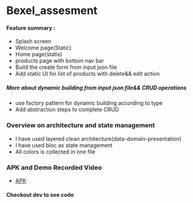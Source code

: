 # Bexel_assesment
#### Feature summary :
- Splash screen
- Welcome page(Static)
- Home page(statis) 
- products page with bottom nav bar
- Build the create form from input json file
- Add static UI for list of products with delete&& edit action

##### More about dynamic building from input json file&& CRUD operations
- use factory pattern for dynamic building according to type
- Add abstraction steps to complete CRUD

### Overview on architecture and state management
- I have used layered clean architecture(data-domain-presentation)
- I have used bloc as state management
- All colors is collected in one file
 
### APK and Demo Recorded Video
- [APK](https://drive.google.com/file/d/1Qm289Hx1YNnniysWY4KKVclUWBPHpBrE/view?usp=sharing)
 
#### Checkout dev to see code
